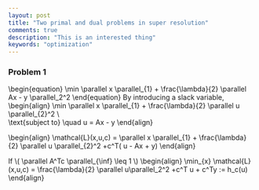 ```yaml
---
layout: post
title: "Two primal and dual problems in super resolution"
comments: true
description: "This is an interested thing"
keywords: "optimization"
---
```

<script type="text/javascript" async
  src="https://cdn.mathjax.org/mathjax/latest/MathJax.js?config=TeX-MML-AM_CHTML">
</script>
<script type="text/x-mathjax-config">
MathJax.Hub.Config({
  TeX: { equationNumbers: { autoNumber: "AMS" } }
});

</script>

### Problem 1
\begin{equation}
     \min \parallel x \parallel_{1} +  \frac{\lambda}{2} \parallel Ax - y \parallel_2^2
\end{equation}
By introducing a slack variable,
\begin{align}
\min \parallel x \parallel_{1} + \frac{\lambda}{2} \parallel u \parallel_{2}^2 \\\
\text{subject to} \quad u = Ax - y
\end{align}

\begin{align}
\mathcal{L}(x,u,c) = \parallel x \parallel_{1} + \frac{\lambda}{2} \parallel u \parallel_{2}^2 +c^T( u - Ax + y)
\end{align}

If \\( \parallel A^Tc \parallel_{\inf} \leq 1 \\)
\begin{align}
\min_{x} \mathcal{L}(x,u,c) = \frac{\lambda}{2} \parallel u\parallel_2^2 +c^T u + c^Ty := h_c(u)
\end{align}




